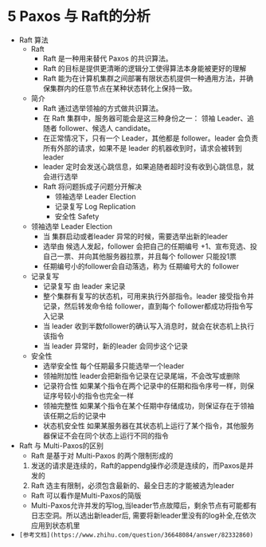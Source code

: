 # 5 Paxos 与 Raft的分析

- Raft 算法
    - Raft
        - Raft 是一种用来替代 Paxos 的共识算法。
        - Raft 的目标是提供更清晰的逻辑分工使得算法本身能被更好的理解
        - Raft 能为在计算机集群之间部署有限状态机提供一种通用方法，并确保集群内的任意节点在某种状态转化上保持一致。
    - 简介
        - Raft 通过选举领袖的方式做共识算法。
        - 在 Raft 集群中，服务器可能会是这三种身份之一： 领袖 Leader、追随者 follower、候选人 candidate。
        - 在正常情况下，只有一个 Leader，其他都是 follower。leader 会负责所有外部的请求，如果不是 leader 的机器收到时，请求会被转到 leader
        - leader 定时会发送心跳信息，如果追随者超时没有收到心跳信息，就会进行选举
        - Raft 将问题拆成子问题分开解决
            - 领袖选举 Leader Election
            - 记录复写 Log Replication
            - 安全性 Safety
    - 领袖选举 Leader Election
        - 当 集群启动或者leader 异常的时候，需要选举出新的leader
        - 选举由 候选人发起，follower 会把自己的任期编号 +1、宣布竞选、投自己一票、并向其他服务器拉票，并且每个 follower 只能投1票
        - 任期编号小的follower会自动落选，称为 任期编号大的 follower
    - 记录复写
        - 记录复写 由 leader 来记录
        - 整个集群有复写的状态机，可用来执行外部指令。leader 接受指令并记录，然后转发命令给 follower，直到每个 follower都成功将指令写入记录
        - 当 leader 收到半数follower的确认写入消息时，就会在状态机上执行该指令
        - 当 leader 异常时，新的leader 会同步这个记录
    - 安全性
        - 选举安全性   每个任期最多只能选举一个leader
        - 领袖附加性   leader会把新指令记录在记录尾端，不会改写或删除
        - 记录符合性  如果某个指令在两个记录中的任期和指令序号一样，则保证序号较小的指令也完全一样
        - 领袖完整性 如果某个指令在某个任期中存储成功，则保证存在于领袖该任期之后的记录中
        - 状态机安全性  如果某服务器在其状态机上运行了某个指令，其他服务器保证不会在同个状态上运行不同的指令
- Raft 与 Multi-Paxos的区别
    - Raft 是基于对 Multi-Paxos 的两个限制形成的
    1. 发送的请求是连续的，Raft的appendg操作必须是连续的，而Paxos是并发的
    2. Raft 选主有限制，必须包含最新的、最全日志的才能被选为leader
    - Raft 可以看作是Multi-Paxos的简版
    - Multi-Paxos允许并发的写log,当leader节点故障后，剩余节点有可能都有日志空洞。所以选出新leader后, 需要将新leader里没有的log补全,在依次应用到状态机里
- `[参考文档](https://www.zhihu.com/question/36648084/answer/82332860)`